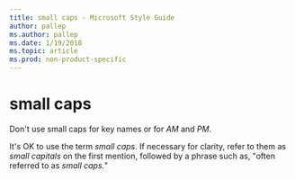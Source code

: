 ```yaml
---
title: small caps - Microsoft Style Guide
author: pallep
ms.author: pallep
ms.date: 1/19/2018
ms.topic: article
ms.prod: non-product-specific
---
```


# small caps

Don't use small caps for key names or for *AM* and *PM*. 

It's OK to use the term *small caps*. If necessary for clarity, refer to them as *small capitals* on the first mention, followed by a phrase such as, "often referred to as *small caps.*"
